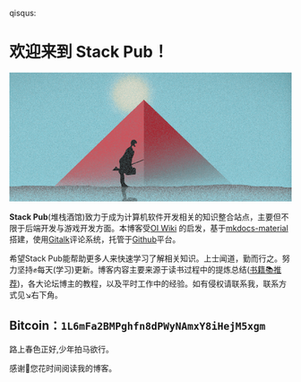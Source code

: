 qisqus:

# 欢迎来到 **Stack Pub**！
[![stack_pub](image/stack_pub.png)](https://opfanswyx.top)

**Stack Pub**(堆栈酒馆)致力于成为计算机软件开发相关的知识整合站点，主要但不限于后端开发与游戏开发方面。本博客受[OI Wiki](https://oi-wiki.org/) 的启发，基于[mkdocs-material](kit/mkdocs/)搭建，使用[Gitalk](https://gitalk.github.io/)评论系统，托管于[Github](https://github.com/opfanswyx/StackPub)平台。

希望Stack Pub能帮助更多人来快速学习了解相关知识。上士闻道，勤而行之。努力坚持✊每天(学习)更新。博客内容主要来源于读书过程中的提炼总结([书籍📚推荐](index/book.md))，各大论坛博主的教程，以及平时工作中的经验。如有侵权请联系我，联系方式见↘右下角。

Bitcoin：**```1L6mFa2BMPghfn8dPWyNAmxY8iHejM5xgm```**
--- 
路上春色正好,少年拍马欲行。

感谢🙏您花时间阅读我的博客。
